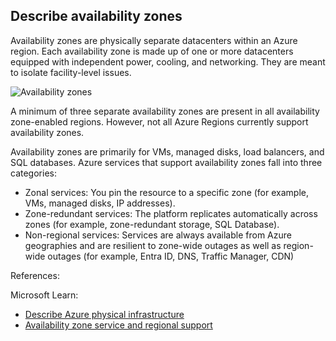 ## Describe availability zones

Availability zones are physically separate datacenters within an Azure region. Each availability zone is made up of one or more datacenters equipped with independent power, cooling, and networking. They are meant to isolate facility-level issues.

![Availability zones](https://learn.microsoft.com/en-us/training/wwl-azure/describe-core-architectural-components-of-azure/media/availability-zones-c22f95a3.png)

A minimum of three separate availability zones are present in all availability zone-enabled regions. However, not all Azure Regions currently support availability zones.

Availability zones are primarily for VMs, managed disks, load balancers, and SQL databases. Azure services that support availability zones fall into three categories:

* Zonal services: You pin the resource to a specific zone (for example, VMs, managed disks, IP addresses).
* Zone-redundant services: The platform replicates automatically across zones (for example, zone-redundant storage, SQL Database).
* Non-regional services: Services are always available from Azure geographies and are resilient to zone-wide outages as well as region-wide outages (for example, Entra ID, DNS, Traffic Manager, CDN)

References:

Microsoft Learn: 
* [Describe Azure physical infrastructure](https://learn.microsoft.com/en-us/training/modules/describe-core-architectural-components-of-azure/5-describe-azure-physical-infrastructure)
* [Availability zone service and regional support](https://learn.microsoft.com/en-us/azure/reliability/availability-zones-service-support)
